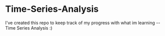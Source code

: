 # Time-Series-Analysis

I've created this repo to keep track of my progress with what im learning -- Time Series Analysis :)
